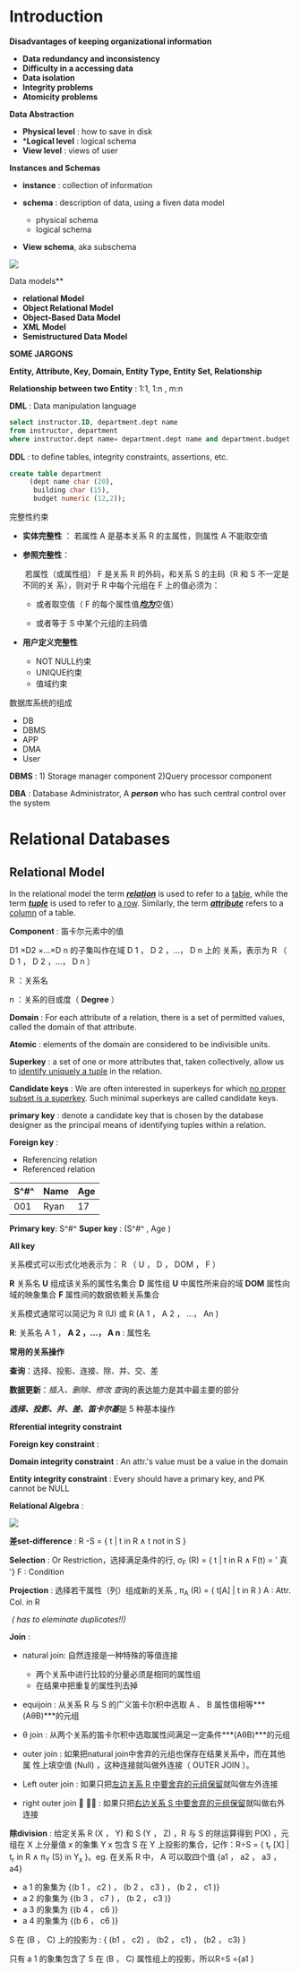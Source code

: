 # Introduction

**Disadvantages of keeping organizational information**

+ **Data redundancy and inconsistency**
+ **Difficulty in a accessing data**
+ **Data isolation**
+ **Integrity problems**
+ **Atomicity problems**

**Data Abstraction**

+ **Physical level** : how to save in disk
+ ***Logical level** : logical schema 
+ **View level** : views of user

**Instances and Schemas**

- **instance** : collection of information

- **schema** : description of data, using a fiven data model
    + physical schema
    + logical schema
+ **View schema**, aka subschema

![](https://tva1.sinaimg.cn/large/0082zybpgy1gcb83p536ij315i0pkjwe.jpg)



Data models**

+ **relational Model** 
+ **Object Relational Model**
+ **Object-Based Data Model**
+ **XML Model**
+ **Semistructured Data Model**



**SOME JARGONS**

**Entity, Attribute, Key, Domain, Entity Type, Entity Set, Relationship**

**Relationship between two Entity** : 1:1, 1:n , m:n



**DML** : Data manipulation language 

```sql
select instructor.ID, department.dept name 
from instructor, department 
where instructor.dept name= department.dept name and department.budget > 95000;
```



**DDL**  : to deﬁne tables, integrity constraints, assertions, etc.

```sql
create table department
     (dept name char (20), 
      building char (15), 
      budget numeric (12,2));
```



完整性约束

+ **实体完整性** ： 若属性 A 是基本关系 R 的主属性，则属性 A 不能取空值

+ **参照完整性**： 

  ​		若属性（或属性组） F 是关系 R 的外码，和关系 S 的主码（R 和 S 不一定是不同的关 系），则对于 R 中每个元组在 F 上的值必须为： 

  + 或者取空值（ F 的每个属性值<u>***均为***</u>空值） 

  + 或者等于 S 中某个元组的主码值

+ **用户定义完整性**

  + NOT NULL约束
  + UNIQUE约束
  + 值域约束

数据库系统的组成

+ DB
+ DBMS
+ APP
+ DMA
+ User



**DBMS** : 1) Storage manager component	2)Query processor component

**DBA** : Database Administrator, A ***person*** who has such central control over the system



# Relational Databases

## Relational Model

In the relational model the term <u>***relation***</u> is used to refer to a <u>table</u>, while the term ***<u>tuple</u>*** is used to refer to <u>a row</u>. Similarly, the term *<u>**attribute**</u>* refers to a <u>column</u> of a table.

**Component** : 笛卡尔元素中的值



D1 ×D2 ×…×D n 的子集叫作在域 D 1 ， D 2 ，…， D n 上的 关系，表示为 R （ D 1 ， D 2 ，…， D n ）

R ：关系名 

n ：关系的目或度（ **Degree** ）



**Domain**  : For each attribute of a relation, there is a set of permitted values, called the domain of that attribute.

**Atomic**  : elements of the domain are considered to be indivisible units.

**Superkey**  : a set of one or more attributes that, taken collectively, allow us to <u>identify uniquely a tuple</u> in the relation.

**Candidate keys**  : We are often interested in superkeys for which <u>no proper subset is a superkey</u>. Such minimal superkeys are called candidate keys.

**primary key**  : denote a candidate key that is chosen by the database designer as the principal means of identifying tuples within a relation.

**Foreign key** : 

+ Referencing relation
+ Referenced relation



| S^#^ | Name | Age  |
| :--- | ---- | ---- |
| 001  | Ryan | 17   |

**Primary key**: S^#^       **Super key** : (S^#^  , Age )

**All key**



关系模式可以形式化地表示为： R （ U ， D ， DOM ， F ）

**R** 关系名 **U** 组成该关系的属性名集合 **D** 属性组 **U** 中属性所来自的域 **DOM** 属性向域的映象集合 **F** 属性间的数据依赖关系集合



关系模式通常可以简记为 R (U) 或 R (A 1 ， A 2 ， …， An )

**R**: 关系名 A 1 ，         **A 2 ，…， A n** : 属性名



**常用的关系操作**

**查询**：选择、投影、连接、除、并、交、差 

**数据更新**：*插入、删除、修改 查*询的表达能力是其中最主要的部分 

***选择、投影、并、差、笛卡尔基***是 5 种基本操作



**Rferential integrity constraint**

**Foreign key constraint** : 

**Domain integrity constraint**  : An attr.'s value must be a value in the domain

**Entity integrity constraint** :  Every should have a primary key, and PK cannot be NULL

 

**Relational Algebra**  :

![](https://tva1.sinaimg.cn/large/006tNbRwgy1gbmto3jdtsj30z20q8wl3.jpg)



**差set-difference** : R -S = { t | t in R  ∧  t not in  S }

**Selection** : Or Restriction，选择满足条件的行, σ<sub>F</sub> (R) = { t | t in R  ∧  F(t) = ' 真 '} F : Condition

**Projection** : 选择若干属性（列）组成新的关系 ,    π<sub>A</sub> (R) = { t[A] | t in R }    A : Attr. Col. in R

​                          *( has to eleminate duplicates!!)*



**Join** : 

+ natural join: 自然连接是一种特殊的等值连接

  + 两个关系中进行比较的分量必须是相同的属性组
  + 在结果中把重复的属性列去掉

+ equijoin : 从关系 R 与 S 的广义笛卡尔积中选取 A 、 B 属性值相等***(AθB)***的元组

+ θ join : 从两个关系的笛卡尔积中选取属性间满足一定条件***(AθB)***的元组 

+ outer join : 如果把natural join中舍弃的元组也保存在结果关系中，而在其他属 性上填空值 (Null) ，这种连接就叫做外连接（ OUTER JOIN ）。

+ Left outer join : 如果只把<u>左边关系 R 中要舍弃的元组保留</u>就叫做左外连接

+ right outer join   : 如果只把<u>右边关系 S 中要舍弃的元组保留</u>就叫做右外连接



**除division** : 给定关系 R (X ， Y) 和 S (Y ， Z) ，R 与 S 的除运算得到 P(X) ，元组在 X 上分量值 x 的象集 Y x 包含 S 在 Y 上投影的集合，记作：R÷S = { t<sub>r</sub> [X] | t<sub>r</sub> in R  ∧  π<sub>Y</sub> (S) in Y<sub>x</sub> }。eg. 在关系 R 中， A 可以取四个值 {a1 ， a2 ， a3 ， a4}

+ a 1 的象集为 {(b 1 ， c2 ) ， (b 2 ， c3 ) ， (b 2 ， c1 )} 
+ a 2 的象集为 {(b 3 ， c7 ) ， (b 2 ， c3 )} 
+ a 3 的象集为 {(b 4 ， c6 )} 
+ a 4 的象集为 {(b 6 ， c6 )}

S 在 (B ， C) 上的投影为 :    { (b1 ， c2) ， (b2 ， c1) ， (b2 ， c3) }

只有 a 1 的象集包含了 S 在 (B ， C) 属性组上的投影，所以R÷S ={a1 }                                  <!--通常处理all问题-->




























